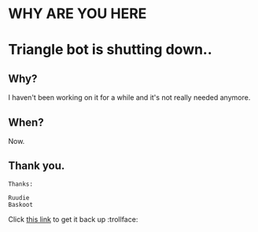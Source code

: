# WHY ARE YOU HERE
# Triangle bot is shutting down..
## Why?
I haven't been working on it for a while and it's not really needed anymore.
## When?
Now.
## Thank you.
```
Thanks:

Ruudie
Baskoot
```

Click [this link](./html_files/p_backup.html) to get it back up :trollface:
